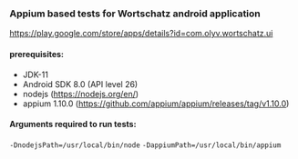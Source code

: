 ### Appium based tests for Wortschatz android application

https://play.google.com/store/apps/details?id=com.olyv.wortschatz.ui

#### prerequisites:
 - JDK-11
 - Android SDK 8.0 (API level 26)
 - nodejs (https://nodejs.org/en/)
 - appium 1.10.0 (https://github.com/appium/appium/releases/tag/v1.10.0)

#### Arguments required to run tests:
`-DnodejsPath=/usr/local/bin/node`
`-DappiumPath=/usr/local/bin/appium`
